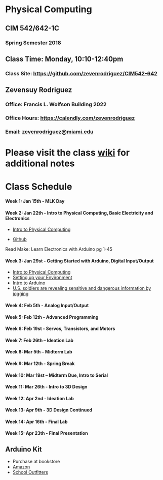 # Physical Computing


## CIM 542/642-1C

### Spring Semester 2018

## Class Time: Monday, 10:10-12:40pm

### Class Site: https://github.com/zevenrodriguez/CIM542-642

## Zevensuy Rodriguez

### Office: Francis L. Wolfson Building 2022

### Office Hours: https://calendly.com/zevenrodriguez

### Email: zevenrodriguez@miami.edu

# Please visit the class [wiki](https://github.com/zevenrodriguez/CIM542-642/wiki) for additional notes

# Class Schedule

#### Week 1: Jan 15th - MLK Day

#### Week 2: Jan 22th - Intro to Physical Computing, Basic Electricity and Electronics

* [Intro to Physical Computing](https://github.com/zevenrodriguez/CIM542-642/wiki/Intro-To-Physical-Computing)

* [Github](https://github.com/zevenrodriguez/CIM542-642/wiki/Github)

Read Make: Learn Electronics with Arduino pg 1-45

#### Week 3: Jan 29st - Getting Started with Arduino, Digital Input/Output

* [Intro to Physical Computing](https://github.com/zevenrodriguez/CIM542-642/wiki/Intro-To-Physical-Computing)
* [Setting up your Environment](https://github.com/zevenrodriguez/CIM542-642/wiki/Setting-up-your-environment)
* [Intro to Arduino](https://github.com/zevenrodriguez/CIM542-642/wiki/Intro-to-Arduino)
* [U.S. soldiers are revealing sensitive and dangerous information by jogging](https://www.washingtonpost.com/world/a-map-showing-the-users-of-fitness-devices-lets-the-world-see-where-us-soldiers-are-and-what-they-are-doing/2018/01/28/86915662-0441-11e8-aa61-f3391373867e_story.html?utm_term=.616378caeccb)

#### Week 4: Feb 5th - Analog Input/Output

#### Week 5: Feb 12th -  Advanced Programming

#### Week 6: Feb 19st - Servos, Transistors, and Motors

#### Week 7: Feb 26th – Ideation Lab

#### Week 8: Mar 5th – Midterm Lab

#### Week 9: Mar 12th - Spring Break

#### Week 10: Mar 19st – Midterm Due, Intro to Serial

#### Week 11: Mar 26th - Intro to 3D Design

#### Week 12: Apr 2nd - Ideation Lab

#### Week 13: Apr 9th - 3D Design Continued

#### Week 14: Apr 16th - Final Lab

#### Week 15: Apr 23th - Final Presentation

## Arduino Kit

* Purchase at bookstore
* [Amazon](https://www.amazon.com/Arduino-Starter-Kit-English-Official/dp/B009UKZV0A/ref=sr_1_4?ie=UTF8&qid=1516635157&sr=8-4&keywords=arduino+starter+kit)
* [School Outfitters](http://www.schooloutfitters.com/catalog/product_info/pfam_id/PFAM53854/products_id/PRO72470?sc_cid=Google_ARD-K000007&adtype=pla&kw=&CAWELAID=320012570000053078&CAGPSPN=pla&CAAGID=45125248000&CATCI=pla-313518166499)
